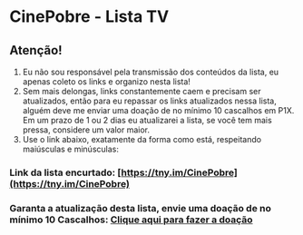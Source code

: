 # CinePobre - Lista TV
## Atenção!
 1.  Eu não sou responsável pela transmissão dos conteúdos da lista, eu apenas coleto os links e organizo nesta lista!
 2. Sem mais delongas, links constantemente caem e precisam ser atualizados, então para eu repassar os links atualizados nessa lista, alguém deve me enviar uma doação de no mínimo 10 cascalhos em P1X. Em um prazo de 1 ou 2 dias eu atualizarei a lista, se você tem mais pressa, considere um valor maior.
3. Use o link abaixo, exatamente da forma como está, respeitando maiúsculas e minúsculas:

### Link da lista encurtado: [https://tny.im/CinePobre](https://tny.im/CinePobre)

### Garanta a atualização desta lista, envie uma doação de no mínimo 10 Cascalhos: [Clique aqui para fazer a doação](https://nubank.com.br/pagar/37xft/D2wxOFmkST)
